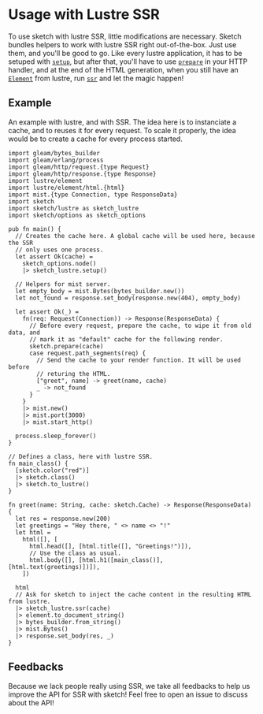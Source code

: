 # Usage with Lustre SSR

To use sketch with lustre SSR, little modifications are necessary. Sketch
bundles helpers to work with lustre SSR right out-of-the-box. Just use them, and
you'll be good to go. Like every lustre application, it has to be setuped with
[`setup`](https://hexdocs.pm/sketch/lustre#setup), but after that, you'll have
to use [`prepare`](https://hexdocs.pm/sketch/sketch#prepare) in your HTTP
handler, and at the end of the HTML generation, when you still have an
[`Element`](https://hexdocs.pm/lustre/element#Element) from lustre, run
[`ssr`](https://hexdocs.pm/sketch/lustre#ssr) and let the magic happen!

## Example

An example with lustre, and with SSR. The idea here is to instanciate a cache,
and to reuses it for every request. To scale it properly, the idea would be to
create a cache for every process started.

```gleam
import gleam/bytes_builder
import gleam/erlang/process
import gleam/http/request.{type Request}
import gleam/http/response.{type Response}
import lustre/element
import lustre/element/html.{html}
import mist.{type Connection, type ResponseData}
import sketch
import sketch/lustre as sketch_lustre
import sketch/options as sketch_options

pub fn main() {
  // Creates the cache here. A global cache will be used here, because the SSR
  // only uses one process.
  let assert Ok(cache) =
    sketch_options.node()
    |> sketch_lustre.setup()

  // Helpers for mist server.
  let empty_body = mist.Bytes(bytes_builder.new())
  let not_found = response.set_body(response.new(404), empty_body)

  let assert Ok(_) =
    fn(req: Request(Connection)) -> Response(ResponseData) {
      // Before every request, prepare the cache, to wipe it from old data, and
      // mark it as "default" cache for the following render.
      sketch.prepare(cache)
      case request.path_segments(req) {
        // Send the cache to your render function. It will be used before
        // returing the HTML.
        ["greet", name] -> greet(name, cache)
        _ -> not_found
      }
    }
    |> mist.new()
    |> mist.port(3000)
    |> mist.start_http()

  process.sleep_forever()
}

// Defines a class, here with lustre SSR.
fn main_class() {
  [sketch.color("red")]
  |> sketch.class()
  |> sketch.to_lustre()
}

fn greet(name: String, cache: sketch.Cache) -> Response(ResponseData) {
  let res = response.new(200)
  let greetings = "Hey there, " <> name <> "!"
  let html =
    html([], [
      html.head([], [html.title([], "Greetings!")]),
      // Use the class as usual.
      html.body([], [html.h1([main_class()], [html.text(greetings)])]),
    ])

  html
  // Ask for sketch to inject the cache content in the resulting HTML from lustre.
  |> sketch_lustre.ssr(cache)
  |> element.to_document_string()
  |> bytes_builder.from_string()
  |> mist.Bytes()
  |> response.set_body(res, _)
}
```

## Feedbacks

Because we lack people really using SSR, we take all feedbacks to help us
improve the API for SSR with sketch! Feel free to open an issue to discuss about
the API!
